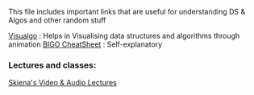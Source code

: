 This file includes important links that are useful for understanding DS & Algos and other random stuff

[Visualgo](https://visualgo.net) : Helps in Visualising data structures and algorithms through animation
[BIGO CheatSheet](https://cooervo.github.io/Algorithms-DataStructures-BigONotation/index.html) : Self-explanatory


### Lectures and classes:

[Skiena's Video & Audio Lectures](https://www3.cs.stonybrook.edu/~algorith/video-lectures/)


